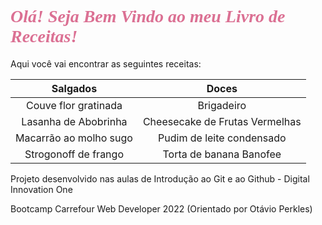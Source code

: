 # 			<span style = "color:PaleVioletRed "><span style="font-family:JasmineUPC">*Olá! Seja Bem Vindo ao meu Livro de Receitas!*</span> </span>



Aqui você vai encontrar as seguintes receitas:



|        Salgados        |             Doces              |
| :--------------------: | :----------------------------: |
|  Couve flor gratinada  |           Brigadeiro           |
|  Lasanha de Abobrinha  | Cheesecake de Frutas Vermelhas |
| Macarrão ao molho sugo |   Pudim de leite condensado    |
|  Strogonoff de frango  |    Torta de banana Banofee     |





Projeto desenvolvido nas aulas de Introdução ao Git e ao Github - Digital Innovation One

Bootcamp Carrefour Web Developer 2022
(Orientado por Otávio Perkles)
































































































### 												

